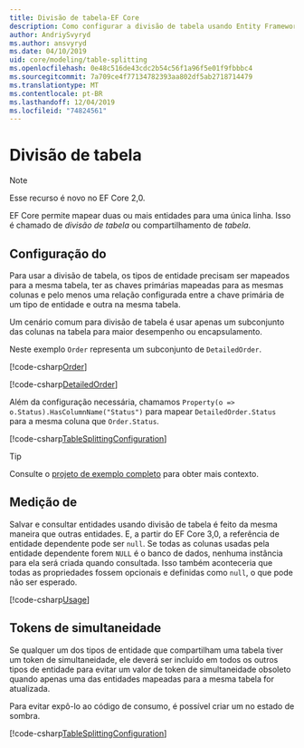 ```yaml
---
title: Divisão de tabela-EF Core
description: Como configurar a divisão de tabela usando Entity Framework Core
author: AndriySvyryd
ms.author: ansvyryd
ms.date: 04/10/2019
uid: core/modeling/table-splitting
ms.openlocfilehash: 0e48c516de43cdc2b54c56f1a96f5e01f9fbbbc4
ms.sourcegitcommit: 7a709ce4f77134782393aa802df5ab2718714479
ms.translationtype: MT
ms.contentlocale: pt-BR
ms.lasthandoff: 12/04/2019
ms.locfileid: "74824561"
---
```

# <a name="table-splitting"></a>Divisão de tabela

>[!NOTE]
> Esse recurso é novo no EF Core 2,0.

EF Core permite mapear duas ou mais entidades para uma única linha. Isso é chamado de _divisão de tabela_ ou compartilhamento de _tabela_.

## <a name="configuration"></a>Configuração do

Para usar a divisão de tabela, os tipos de entidade precisam ser mapeados para a mesma tabela, ter as chaves primárias mapeadas para as mesmas colunas e pelo menos uma relação configurada entre a chave primária de um tipo de entidade e outra na mesma tabela.

Um cenário comum para divisão de tabela é usar apenas um subconjunto das colunas na tabela para maior desempenho ou encapsulamento.

Neste exemplo `Order` representa um subconjunto de `DetailedOrder`.

[!code-csharp[Order](../../../samples/core/Modeling/TableSplitting/Order.cs?name=Order)]

[!code-csharp[DetailedOrder](../../../samples/core/Modeling/TableSplitting/DetailedOrder.cs?name=DetailedOrder)]

Além da configuração necessária, chamamos `Property(o => o.Status).HasColumnName("Status")` para mapear `DetailedOrder.Status` para a mesma coluna que `Order.Status`.

[!code-csharp[TableSplittingConfiguration](../../../samples/core/Modeling/TableSplitting/TableSplittingContext.cs?name=TableSplitting&highlight=3)]

> [!TIP]
> Consulte o [projeto de exemplo completo](https://github.com/aspnet/EntityFramework.Docs/tree/master/samples/core/Modeling/TableSplitting) para obter mais contexto.

## <a name="usage"></a>Medição de

Salvar e consultar entidades usando divisão de tabela é feito da mesma maneira que outras entidades. E, a partir do EF Core 3,0, a referência de entidade dependente pode ser `null`. Se todas as colunas usadas pela entidade dependente forem `NULL` é o banco de dados, nenhuma instância para ela será criada quando consultada. Isso também aconteceria que todas as propriedades fossem opcionais e definidas como `null`, o que pode não ser esperado.

[!code-csharp[Usage](../../../samples/core/Modeling/TableSplitting/Program.cs?name=Usage)]

## <a name="concurrency-tokens"></a>Tokens de simultaneidade

Se qualquer um dos tipos de entidade que compartilham uma tabela tiver um token de simultaneidade, ele deverá ser incluído em todos os outros tipos de entidade para evitar um valor de token de simultaneidade obsoleto quando apenas uma das entidades mapeadas para a mesma tabela for atualizada.

Para evitar expô-lo ao código de consumo, é possível criar um no estado de sombra.

[!code-csharp[TableSplittingConfiguration](../../../samples/core/Modeling/TableSplitting/TableSplittingContext.cs?name=ConcurrencyToken&highlight=2)]
